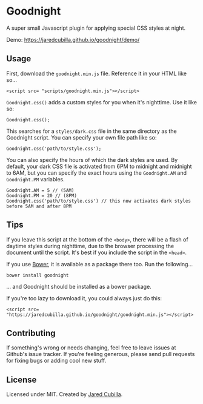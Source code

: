# Goodnight

A super small Javascript plugin for applying special CSS styles at night.

Demo: https://jaredcubilla.github.io/goodnight/demo/

## Usage

First, download the `goodnight.min.js` file. Reference it in your HTML like so...

```
<script src= "scripts/goodnight.min.js"></script>
```

`Goodnight.css()` adds a custom styles for you when it's nighttime. Use it like so:

```
Goodnight.css();
```

This searches for a `styles/dark.css` file in the same directory as the Goodnight script. You can specify your own file path like so:

```
Goodnight.css('path/to/style.css');
```

You can also specify the hours of which the dark styles are used. By default, your dark CSS file is activated from 6PM to midnight and midnight to 6AM, but you can specify the exact hours using the `Goodnight.AM` and `Goodnight.PM` variables.

```
Goodnight.AM = 5 // (5AM)
Goodnight.PM = 20 // (8PM)
Goodnight.css('path/to/style.css') // this now activates dark styles before 5AM and after 8PM
```

## Tips

If you leave this script at the bottom of the `<body>`, there will be a flash of daytime styles during nighttime, due to the browser processing the document until the script. It's best if you include the script in the `<head>`.

If you use [Bower](http://bower.io/), it is available as a package there too. Run the following...

```
bower install goodnight
```

... and Goodnight should be installed as a bower package.

If you're too lazy to download it, you could always just do this:

```
<script src= "https://jaredcubilla.github.io/goodnight/goodnight.min.js"></script>
```

## Contributing

If something's wrong or needs changing, feel free to leave issues at Github's issue tracker. If you're feeling generous, please send pull requests for fixing bugs or adding cool new stuff.

## License

Licensed under MIT. Created by [Jared Cubilla](https://github.com/JaredCubilla).

